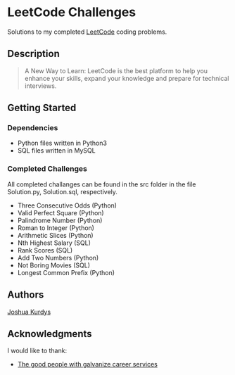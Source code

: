 # LeetCode Challenges

Solutions to my completed [LeetCode](https://leetcode.com/jkurdys/) coding problems.

## Description

>A New Way to Learn: LeetCode is the best platform to help you enhance your skills, expand your knowledge and prepare for technical interviews.

## Getting Started

### Dependencies

* Python files written in Python3
* SQL files written in MySQL

### Completed Challenges

All completed challanges can be found in the src folder in the file Solution.py, Solution.sql, respectively.

* Three Consecutive Odds    (Python)
* Valid Perfect Square      (Python)
* Palindrome Number         (Python)
* Roman to Integer          (Python)
* Arithmetic Slices         (Python)
* Nth Highest Salary        (SQL)
* Rank Scores               (SQL)
* Add Two Numbers           (Python)
* Not Boring Movies         (SQL)
* Longest Common Prefix     (Python)

<!-- ### Installing

* How/where to download your program
* Any modifications needed to be made to files/folders

### Executing program

* How to run the program
* Step-by-step bullets
```
code blocks for commands
```

## Help

Any advise for common problems or issues.
```
command to run if program contains helper info
``` -->

## Authors

[Joshua Kurdys](https://www.linkedin.com/in/joshua-kurdys/)

<!-- ## Version History

* 0.2
    * Various bug fixes and optimizations
    * See [commit change]() or See [release history]()
* 0.1
    * Initial Release

## License

This project is licensed under the [NAME HERE] License - see the LICENSE.md file for details -->

## Acknowledgments

I would like to thank:
* [The good people with galvanize career services](https://www.galvanize.com/)
